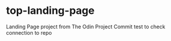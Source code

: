 # top-landing-page
Landing Page project from The Odin Project
Commit test to check connection to repo
